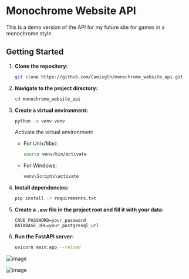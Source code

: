 # Monochrome Website API

This is a demo version of the API for my future site for games in a monochrome style.

## Getting Started

1. **Clone the repository:**

    ```bash
    git clone https://github.com/Camisglh/monochrome_website_api.git
    ```

2. **Navigate to the project directory:**

    ```bash
    cd monochrome_website_api
    ```

3. **Create a virtual environment:**

    ```bash
    python -m venv venv
    ```

    Activate the virtual environment:

    - For Unix/Mac:

        ```bash
        source venv/bin/activate
        ```

    - For Windows:

        ```bash
        venv\Scripts\activate
        ```

4. **Install dependencies:**

    ```bash
    pip install -r requirements.txt
    ```

5. **Create a `.env` file in the project root and fill it with your data:**

    ```
    CRUD_PASSWORD=your_password
    DATABASE_URL=your_postgresql_url
    ```

6. **Run the FastAPI server:**

    ```bash
    uvicorn main:app --reload
    ```

![image](https://github.com/Camisglh/monochrome_website_api/assets/131181648/a689eb0c-9cb4-4c4f-aa44-ed1a4d70c00f)

![image](https://github.com/Camisglh/monochrome_website_api/assets/131181648/f05f0cba-f804-457b-885d-59c4e471b22f)

